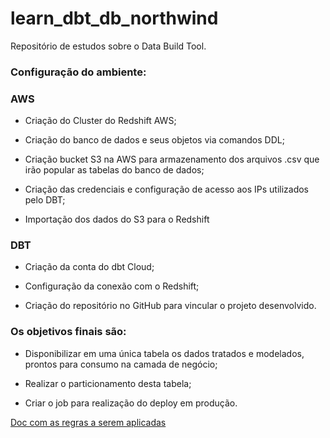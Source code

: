 # learn_dbt_db_northwind
Repositório de estudos sobre o Data Build Tool.

<h3>Configuração do ambiente:</h3>

<h3>AWS</h3>

- Criação do Cluster do Redshift AWS;

- Criação do banco de dados e seus objetos via comandos DDL;

- Criação bucket S3 na AWS para armazenamento dos arquivos .csv que irão popular as tabelas do banco de dados;

- Criação das credenciais e configuração de acesso aos IPs utilizados pelo DBT;

- Importação dos dados do S3 para o Redshift


<h3>DBT</h3>

- Criação da conta do dbt Cloud;

- Configuração da conexão com o Redshift;

- Criação do repositório no GitHub para vincular o projeto desenvolvido.



<h3>Os objetivos finais são:</h3>

- Disponibilizar em uma única tabela os dados tratados e modelados, prontos para consumo na camada de negócio;

- Realizar o particionamento desta tabela;

- Criar o job para realização do deploy em produção.

<a href="https://github.com/JevertonFlores/learn_dbt_db_northwind/blob/main/6.1.Apresenta%C3%A7%C3%A3o%20da%20Atividade%20Pr%C3%A1tica.pdf">Doc com as regras a serem aplicadas</a> 
